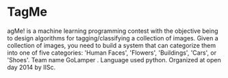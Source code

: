 TagMe
=====

agMe! is a machine learning programming contest with the objective being to design algorithms for tagging/classifying a collection of images. Given a collection of images, you need to build a system that can categorize them into one of five categories: 'Human Faces', 'Flowers', 'Buildings', 'Cars', or 'Shoes'. Team name GoLamper . Language used python. Organized at open day 2014 by IISc.
